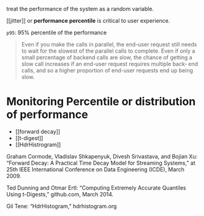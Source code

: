 treat the performance of the system as a random variable.

[[jitter]] or **performance percentile** is critical to user experience.

`p95`: 95% percentile of the performance

> Even if you make the calls in parallel, the end-user request still needs to wait for the slowest of the parallel calls to complete.
> Even if only a small percentage of backend calls are slow, the chance of getting a slow call increases if an end-user request requires multiple back‐ end calls, and so a higher proportion of end-user requests end up being slow.


# Monitoring Percentile or distribution of performance

- [[forward decay]]
- [[t-digest]]
- [[HdrHistrogram]]


Graham Cormode, Vladislav Shkapenyuk, Divesh Srivastava, and Bojian Xu: “Forward Decay: A Practical Time Decay Model for Streaming Systems,” at 25th IEEE International Conference on Data Engineering (ICDE), March 2009.

Ted Dunning and Otmar Ertl: “Computing Extremely Accurate Quantiles Using t-Digests,” github.com, March 2014.

Gil Tene: “HdrHistogram,” hdrhistogram.org
